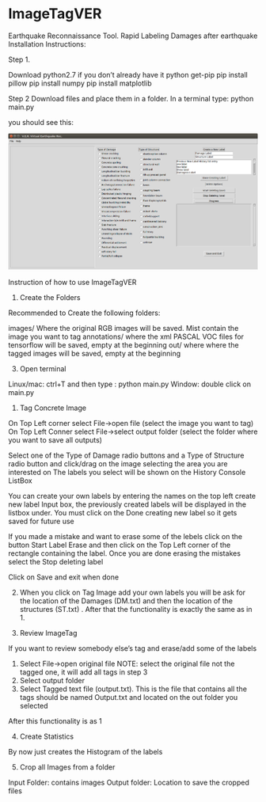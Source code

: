 # ImageTagVER
Earthquake Reconnaissance Tool. Rapid Labeling Damages after earthquake   
Installation Instructions:

Step 1.

Download python2.7 if you don’t already have it
python get-pip
pip install pillow
pip install numpy
pip install matplotlib

Step 2
Download files and place them in a folder.
In a terminal type:
python main.py

you should see this:

![alt text](screenshots/2.jpg "Description goes here")













Instruction of how to use ImageTagVER

1. Create the Folders

Recommended to Create the following folders:

images/ Where the original RGB images will be saved. Mist contain the image you want to tag
annotations/ where the xml PASCAL VOC files for tensorflow will be saved, empty at the beginning
out/ where where the tagged images will be saved, empty at the beginning


3. Open terminal

Linux/mac: ctrl+T and then type : python main.py
Window: double click on main.py














1. Tag Concrete Image

















On Top Left corner select File→open file (select the image you want to tag)
On Top Left Conner select File→select output folder (select the folder where you want to save all outputs)

Select one of the Type of Damage radio buttons and a Type of Structure radio button and click/drag on the image selecting the area you are interested on
The labels you select will be shown on the History Console  ListBox


















You can create your own labels by entering the names on the top left create new label Input box, the previously created labels will be displayed in the listbox under. You must click on the Done creating new label so it gets saved for future use

If you made a mistake and want to erase some of the lebels click on the button Start Label Erase and then click on the Top Left corner of the rectangle containing the label. Once you are done erasing the mistakes select the Stop  deleting label

Click on Save and exit when done

2. When you click on Tag Image add your own labels you will be ask for the location of the Damages (DM.txt) and then the location of the structures (ST.txt) . After that the functionality is exactly the same  as in 1.



















3. Review ImageTag

If you want to review somebody else’s tag and erase/add some of the labels
1. Select File→open original file NOTE: select the original file not the tagged one, it will add all tags in step 3
2. Select output folder
3. Select Tagged text file (output.txt). This is the file that contains all the tags should be named Output.txt and located on the out folder you selected

After this functionality is as 1


















4. Create Statistics

By now just creates the Histogram of the labels

5. Crop all Images from a folder

Input Folder: contains images
Output folder: Location to save the cropped files

